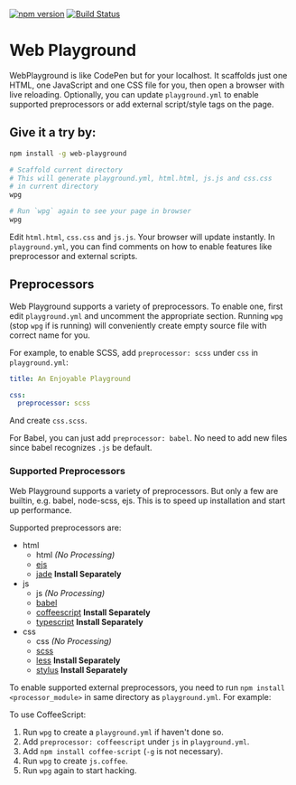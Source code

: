 [![npm version](https://badge.fury.io/js/web-playground.svg)](http://badge.fury.io/js/web-playground)
[![Build Status](https://travis-ci.org/d6u/web-playground.svg)](https://travis-ci.org/d6u/web-playground)

# Web Playground

WebPlayground is like CodePen but for your localhost. It scaffolds just one HTML, one JavaScript and one CSS file for you, then open a browser with live reloading. Optionally, you can update `playground.yml` to enable supported preprocessors or add external script/style tags on the page.

## Give it a try by:

```sh
npm install -g web-playground

# Scaffold current directory
# This will generate playground.yml, html.html, js.js and css.css
# in current directory
wpg

# Run `wpg` again to see your page in browser
wpg
```

Edit `html.html`, `css.css` and `js.js`. Your browser will update instantly. In `playground.yml`, you can find comments on how to enable features like preprocessor and external scripts.

## Preprocessors

Web Playground supports a variety of preprocessors. To enable one, first edit `playground.yml` and uncomment the appropriate section. Running `wpg` (stop `wpg` if is running) will conveniently create empty source file with correct name for you.

For example, to enable SCSS, add `preprocessor: scss` under `css` in `playground.yml`:

```yaml
title: An Enjoyable Playground

css:
  preprocessor: scss
```

And create `css.scss`.

For Babel, you can just add `preprocessor: babel`. No need to add new files since babel recognizes `.js` be default.

### Supported Preprocessors

Web Playground supports a variety of preprocessors. But only a few are builtin, e.g. babel, node-scss, ejs. This is to speed up installation and start up performance.

Supported preprocessors are:

- html
    - html _(No Processing)_
    - [ejs](http://ejs.co/)
    - [jade](http://jade-lang.com/) **Install Separately**
- js
    - js _(No Processing)_
    - [babel](https://babeljs.io/)
    - [coffeescript](http://coffeescript.org/) **Install Separately**
    - [typescript](http://www.typescriptlang.org/) **Install Separately**
- css
    - css _(No Processing)_
    - [scss](https://github.com/sass/node-sass)
    - [less](http://lesscss.org/) **Install Separately**
    - [stylus](https://learnboost.github.io/stylus/) **Install Separately**

To enable supported external preprocessors, you need to run `npm install <processor_module>` in same directory as `playground.yml`. For example:

To use CoffeeScript:

1. Run `wpg` to create a `playground.yml` if haven't done so.
2. Add `preprocessor: coffeescript` under `js` in `playground.yml`.
3. Add `npm install coffee-script` (`-g` is not necessary).
4. Run `wpg` to create `js.coffee`.
5. Run `wpg` again to start hacking.
